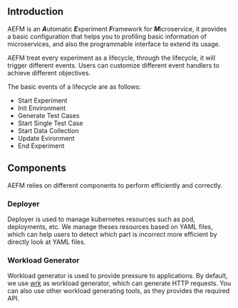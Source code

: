 ## Introduction
AEFM is an ***A***utomatic ***E***xperiment ***F***ramework for ***M***icroservice, it provides a basic configuration that helps you to profiling basic information of microservices, and also the programmable interface to extend its usage.

AEFM treat every experiment as a lifecycle, through the lifecycle, it will trigger different events. Users can customize different event handlers to achieve different objectives.

The basic events of a lifecycle are as follows:
* Start Experiment
* Init Environment
* Generate Test Cases
* Start Single Test Case
* Start Data Collection
* Update Evironment
* End Experiment

## Components
AEFM relies on different components to perform efficiently and correctly.

### Deployer
Deployer is used to manage kubernetes resources such as pod, deployments, etc. We manage theses resources based on YAML files, which can help users to detect which part is incorrect more efficient by directly look at YAML files.

### Workload Generator
Workload generator is used to provide pressure to applications. By default, we use [wrk](https://github.com/giltene/wrk2) as workload generator, which can generate HTTP requests. You can also use other workload generating tools, as they provides the required API.